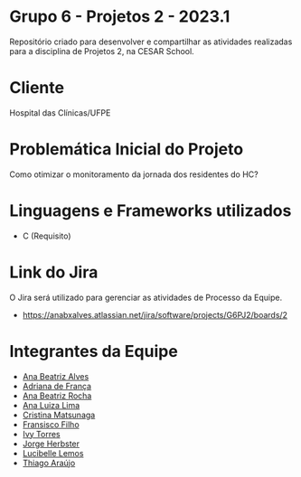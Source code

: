 # Grupo 6 - Projetos 2 - 2023.1
Repositório criado para desenvolver e compartilhar as atividades realizadas para a disciplina de Projetos 2, na CESAR School.

# Cliente
Hospital das Clínicas/UFPE

# Problemática Inicial do Projeto
Como otimizar o monitoramento da jornada dos residentes do HC?

# Linguagens e Frameworks utilizados
- C (Requisito)

# Link do Jira
O Jira será utilizado para gerenciar as atividades de Processo da Equipe.
- https://anabxalves.atlassian.net/jira/software/projects/G6PJ2/boards/2

# Integrantes da Equipe
- <a href="mailto:anabxalves@gmail.com">Ana Beatriz Alves</a>
- <a href="mailto:alfr@cesar.school">Adriana de França</a>
- <a href="mailto:abrbd@cesar.school">Ana Beatriz Rocha</a>
- <a href="mailto:alls@cesar.school">Ana Luiza Lima</a>
- <a href="mailto:cm2@cesar.school">Cristina Matsunaga</a>
- <a href="mailto:falf@cesar.school">Fransisco Filho</a>
- <a href="mailto:itmp@cesar.school">Ivy Torres</a>
- <a href="mailto:jfhp@cesar.school">Jorge Herbster</a>
- <a href="mailto:lesl@cesar.school">Lucibelle Lemos</a>
- <a href="mailto:thas@cesar.school">Thiago Araújo</a>
